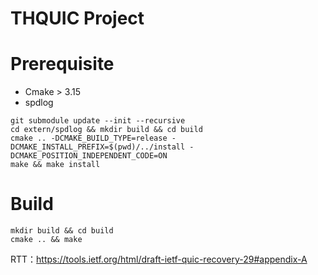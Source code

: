 # THQUIC Project

# Prerequisite

* Cmake > 3.15
* spdlog
```shell
git submodule update --init --recursive
cd extern/spdlog && mkdir build && cd build
cmake .. -DCMAKE_BUILD_TYPE=release -DCMAKE_INSTALL_PREFIX=$(pwd)/../install -DCMAKE_POSITION_INDEPENDENT_CODE=ON
make && make install
```

# Build 

```shell
mkdir build && cd build 
cmake .. && make
```


RTT：https://tools.ietf.org/html/draft-ietf-quic-recovery-29#appendix-A
